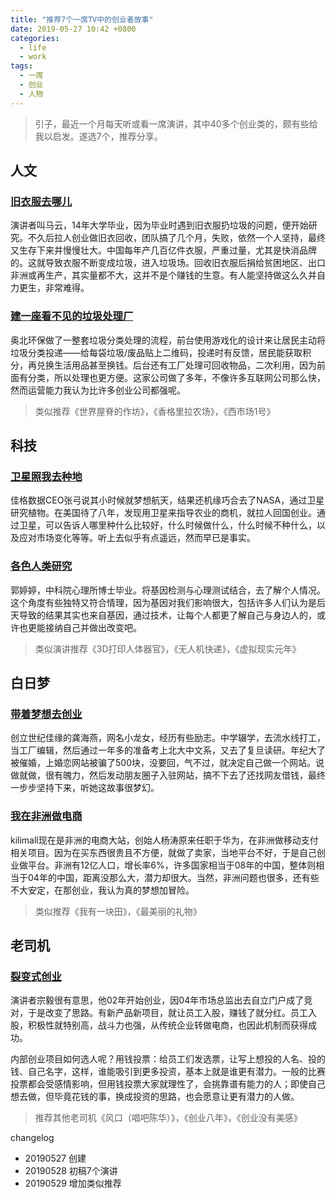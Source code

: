 ```yaml
---
title: "推荐7个一席TV中的创业者故事"
date: 2019-05-27 10:42 +0800
categories:
  - life
  - work
tags:
  - 一席
  - 创业
  - 人物
---
```


> 引子，最近一个月每天听或看一席演讲，其中40多个创业类的，颇有些给我以启发。遂选7个，推荐分享。

## 人文

###  [旧衣服去哪儿](https://yixi.tv/speech/55)

演讲者叫马云，14年大学毕业，因为毕业时遇到旧衣服扔垃圾的问题，便开始研究。不久后拉人创业做旧衣回收，团队搞了几个月，失败，依然一个人坚持，最终又生存下来并慢慢壮大。中国每年产几百亿件衣服，严重过量，尤其是快消品牌的。这就导致衣服不断变成垃圾，进入垃圾场。回收旧衣服后捐给贫困地区、出口非洲或再生产，其实量都不大，这并不是个赚钱的生意。有人能坚持做这么久并自力更生，非常难得。


###  [建一座看不见的垃圾处理厂](https://yixi.tv/speech/213)

奥北环保做了一整套垃圾分类处理的流程，前台使用游戏化的设计来让居民主动将垃圾分类投递——给每袋垃圾/废品贴上二维码，投递时有反馈，居民能获取积分，再兑换生活用品甚至换钱。后台还有工厂处理可回收物品，二次利用，因为前面有分类，所以处理也更方便。这家公司做了多年，不像许多互联网公司那么快，然而运营能力我认为比许多创业公司都强呢。

> 类似推荐《世界屋脊的作坊》，《香格里拉农场》，《西市场1号》

## 科技


###  [卫星照我去种地](https://yixi.tv/speech/215)

佳格数据CEO张弓说其小时候就梦想航天，结果还机缘巧合去了NASA，通过卫星研究植物。在美国待了八年，发现用卫星来指导农业的商机，就拉人回国创业。通过卫星，可以告诉人哪里种什么比较好，什么时候做什么，什么时候不种什么，以及应对市场变化等等。听上去似乎有点遥远，然而早已是事实。


### [各色人类研究](https://yixi.tv/speech/690)

郭婷婷，中科院心理所博士毕业。将基因检测与心理测试结合，去了解个人情况。这个角度有些独特又符合情理，因为基因对我们影响很大，包括许多人们认为是后天导致的结果其实也来自基因，通过技术，让每个人都更了解自己与身边人的，或许也更能接纳自己并做出改变吧。

> 类似演讲推荐《3D打印人体器官》，《无人机快递》，《虚拟现实元年》

## 白日梦

###  [带着梦想去创业](https://yixi.tv/speech/435)

创立世纪佳缘的龚海燕，网名小龙女，经历有些励志。中学辍学，去流水线打工，当工厂编辑，然后通过一年多的准备考上北大中文系，又去了复旦读研。年纪大了被催婚，上婚恋网站被骗了500块，没要回，气不过，就决定自己做一个网站。说做就做，很有魄力，然后发动朋友圈子入驻网站，搞不下去了还找网友借钱，最终一步步坚持下来，听她这故事很梦幻。

###  [我在非洲做电商](https://yixi.tv/speech/594)

kilimall现在是非洲的电商大站，创始人杨涛原来任职于华为，在非洲做移动支付相关项目。因为在买东西很贵且不方便，就做了卖家，当地平台不好，于是自己创业做平台。非洲有12亿人口，增长率6%，许多国家相当于08年的中国，整体则相当于04年的中国，距离没那么大，潜力却很大。当然，非洲问题也很多，还有些不大安定，在那创业，我认为真的梦想加冒险。

> 类似推荐《我有一块田》，《最美丽的礼物》

## 老司机

###  [裂变式创业](https://yixi.tv/speech/115)

演讲者宗毅很有意思，他02年开始创业，因04年市场总监出去自立门户成了竞对，于是改变了思路。有新产品新项目，就让员工入股，赚钱了就分红。员工入股，积极性就特别高，战斗力也强，从传统企业转做电商，也因此机制而获得成功。

内部创业项目如何选人呢？用钱投票：给员工们发选票，让写上想投的人名、投的钱、自己名字，这样，谁能吸引到更多投资，基本上就是谁更有潜力。一般的比赛投票都会受感情影响，但用钱投票大家就理性了，会挑靠谱有能力的人；即使自己想去做，但毕竟花钱的事，换成投资的思路，也会愿意让更有潜力的人做。

> 推荐其他老司机《风口（唱吧陈华）》，《创业八年》，《创业没有美感》

changelog

- 20190527 创建
- 20190528 初稿7个演讲
- 20190529 增加类似推荐
